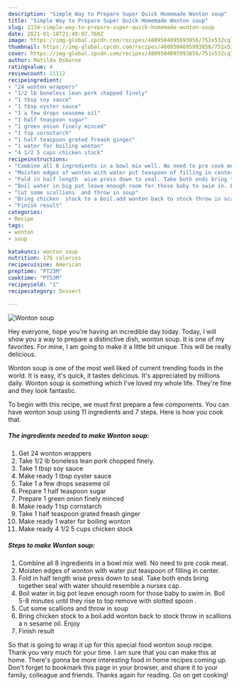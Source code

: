 ```yaml
---
description: "Simple Way to Prepare Super Quick Homemade Wonton soup"
title: "Simple Way to Prepare Super Quick Homemade Wonton soup"
slug: 1134-simple-way-to-prepare-super-quick-homemade-wonton-soup
date: 2021-01-18T21:49:07.760Z
image: https://img-global.cpcdn.com/recipes/4809504095993856/751x532cq70/wonton-soup-recipe-main-photo.jpg
thumbnail: https://img-global.cpcdn.com/recipes/4809504095993856/751x532cq70/wonton-soup-recipe-main-photo.jpg
cover: https://img-global.cpcdn.com/recipes/4809504095993856/751x532cq70/wonton-soup-recipe-main-photo.jpg
author: Matilda Osborne
ratingvalue: 4
reviewcount: 11112
recipeingredient:
- "24 wonton wrappers"
- "1/2 lb boneless lean pork chopped finely"
- "1 tbsp soy sauce"
- "1 tbsp oyster sauce"
- "1 a few drops seaseme oil"
- "1 half teaspoon sugar"
- "1 green onion finely minced"
- "1 tsp cornstarch"
- "1 half teaspoon grated freash ginger"
- "1 water for boiling wonton"
- "4 1/2 5 cups chicken stock"
recipeinstructions:
- "Combine all 8 ingredients in a bowl mix well. No need to pre cook meat."
- "Moisten edges of wonton with water put teaspoon of filling in center."
- "Fold in half length  wise press down to seal. Take both ends bring together seal with water should resemble a nurses cap."
- "Boil water in big pot leave enough room for those baby to swim in. Boil 5-8 minutes until they rise to top remove with slotted spoon ."
- "Cut some scallions  and throw in soup"
- "Bring chicken  stock to a boil.add wonton back to stock throw in scallions a n sesame oil. Enjoy"
- "Finish result"
categories:
- Recipe
tags:
- wonton
- soup

katakunci: wonton soup 
nutrition: 176 calories
recipecuisine: American
preptime: "PT23M"
cooktime: "PT53M"
recipeyield: "1"
recipecategory: Dessert

---
```



![Wonton soup](https://img-global.cpcdn.com/recipes/4809504095993856/751x532cq70/wonton-soup-recipe-main-photo.jpg)

Hey everyone, hope you're having an incredible day today. Today, I will show you a way to prepare a distinctive dish, wonton soup. It is one of my favorites. For mine, I am going to make it a little bit unique. This will be really delicious.



Wonton soup is one of the most well liked of current trending foods in the world. It is easy, it's quick, it tastes delicious. It's appreciated by millions daily. Wonton soup is something which I've loved my whole life. They're fine and they look fantastic.


To begin with this recipe, we must first prepare a few components. You can have wonton soup using 11 ingredients and 7 steps. Here is how you cook that.

<!--inarticleads1-->

##### The ingredients needed to make Wonton soup:

1. Get 24 wonton wrappers
1. Take 1/2 lb boneless lean pork chopped finely.
1. Take 1 tbsp soy sauce
1. Make ready 1 tbsp oyster sauce
1. Take 1 a few drops seaseme oil
1. Prepare 1 half teaspoon sugar
1. Prepare 1 green onion finely minced
1. Make ready 1 tsp cornstarch
1. Take 1 half teaspoon grated freash ginger
1. Make ready 1 water for boiling wonton
1. Make ready 4 1/2 5 cups chicken stock




<!--inarticleads2-->

##### Steps to make Wonton soup:

1. Combine all 8 ingredients in a bowl mix well. No need to pre cook meat.
1. Moisten edges of wonton with water put teaspoon of filling in center.
1. Fold in half length  wise press down to seal. Take both ends bring together seal with water should resemble a nurses cap.
1. Boil water in big pot leave enough room for those baby to swim in. Boil 5-8 minutes until they rise to top remove with slotted spoon .
1. Cut some scallions  and throw in soup
1. Bring chicken  stock to a boil.add wonton back to stock throw in scallions a n sesame oil. Enjoy
1. Finish result




So that is going to wrap it up for this special food wonton soup recipe. Thank you very much for your time. I am sure that you can make this at home. There's gonna be more interesting food in home recipes coming up. Don't forget to bookmark this page in your browser, and share it to your family, colleague and friends. Thanks again for reading. Go on get cooking!

